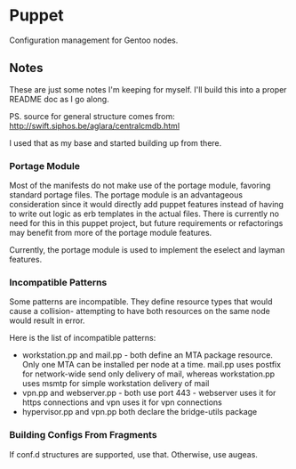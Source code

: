 # Puppet

Configuration management for Gentoo nodes.

## Notes

These are just some notes I'm keeping for myself. I'll build this into a proper 
README doc as I go along.

PS. source for general structure comes from: 
http://swift.siphos.be/aglara/centralcmdb.html

I used that as my base and started building up from there.

### Portage Module

Most of the manifests do not make use of the portage module, favoring standard
portage files. The portage module is an advantageous consideration since it
would directly add puppet features instead of having to write out logic as erb
templates in the actual files. There is currently no need for this in this
puppet project, but future requirements or refactorings may benefit from more of
the portage module features.

Currently, the portage module is used to implement the eselect and layman 
features.

### Incompatible Patterns

Some patterns are incompatible. They define resource types that would cause a
collision- attempting to have both resources on the same node would result in
error.

Here is the list of incompatible patterns:

  - workstation.pp and mail.pp - both define an MTA package resource. Only one
    MTA can be installed per node at a time. mail.pp uses postfix for
    network-wide send only delivery of mail, whereas workstation.pp uses msmtp
    for simple workstation delivery of mail
  - vpn.pp and webserver.pp - both use port 443 - webserver uses it for https
    connections and vpn uses it for vpn connections
  - hypervisor.pp and vpn.pp both declare the bridge-utils package

### Building Configs From Fragments

If conf.d structures are supported, use that. Otherwise, use augeas.


